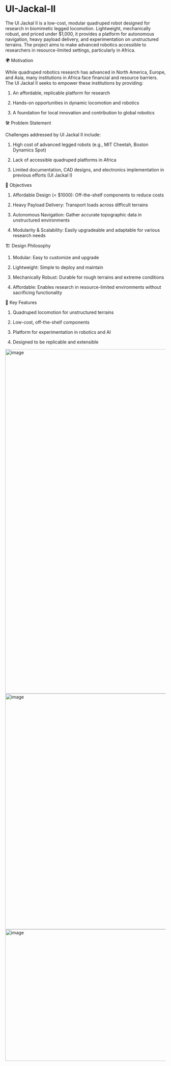 # UI-Jackal-II
The UI Jackal II is a low-cost, modular quadruped robot designed for research in biomimetic legged locomotion. Lightweight, mechanically robust, and priced under $1,000, it provides a platform for autonomous navigation, heavy payload delivery, and experimentation on unstructured terrains. The project aims to make advanced robotics accessible to researchers in resource-limited settings, particularly in Africa.

🌍 Motivation

While quadruped robotics research has advanced in North America, Europe, and Asia, many institutions in Africa face financial and resource barriers. The UI Jackal II seeks to empower these institutions by providing:

1. An affordable, replicable platform for research

2. Hands-on opportunities in dynamic locomotion and robotics

3. A foundation for local innovation and contribution to global robotics

🛠 Problem Statement

Challenges addressed by UI Jackal II include:

1. High cost of advanced legged robots (e.g., MIT Cheetah, Boston Dynamics Spot)

2. Lack of accessible quadruped platforms in Africa

3. Limited documentation, CAD designs, and electronics implementation in previous efforts (UI Jackal I)

🎯 Objectives

1. Affordable Design (< $1000): Off-the-shelf components to reduce costs

2. Heavy Payload Delivery: Transport loads across difficult terrains

3. Autonomous Navigation: Gather accurate topographic data in unstructured environments

4. Modularity & Scalability: Easily upgradeable and adaptable for various research needs

🏗 Design Philosophy

1. Modular: Easy to customize and upgrade

2. Lightweight: Simple to deploy and maintain

3. Mechanically Robust: Durable for rough terrains and extreme conditions

4. Affordable: Enables research in resource-limited environments without sacrificing functionality

🔧 Key Features

1. Quadruped locomotion for unstructured terrains

2. Low-cost, off-the-shelf components

3. Platform for experimentation in robotics and AI

4. Designed to be replicable and extensible

<img width="1920" height="1080" alt="image" src="https://github.com/user-attachments/assets/d4504056-06ca-4331-8a2f-688aafc3ec91" />
<img width="1324" height="739" alt="image" src="https://github.com/user-attachments/assets/279eba21-66c8-4180-b7bc-6d6bc10bc634" />
<img width="732" height="413" alt="image" src="https://github.com/user-attachments/assets/845d27b1-c761-46c6-a3b6-fdab9a1931ea" />


